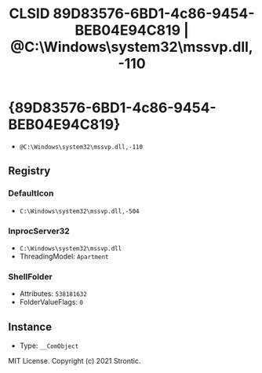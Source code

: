 ﻿---
title: "CLSID 89D83576-6BD1-4c86-9454-BEB04E94C819 | @C:\\Windows\\system32\\mssvp.dll,-110"
excerpt: What is COM-Object CLSID 89D83576-6BD1-4c86-9454-BEB04E94C819?
---

# {89D83576-6BD1-4c86-9454-BEB04E94C819}

* `@C:\Windows\system32\mssvp.dll,-110`

## Registry


### DefaultIcon

* `C:\Windows\system32\mssvp.dll,-504`

### InprocServer32

* `C:\Windows\system32\mssvp.dll`
* ThreadingModel: `Apartment`

### ShellFolder

* Attributes: `538181632`
* FolderValueFlags: `0`

## Instance

* Type: `__ComObject`

MIT License. Copyright (c) 2021 Strontic.


